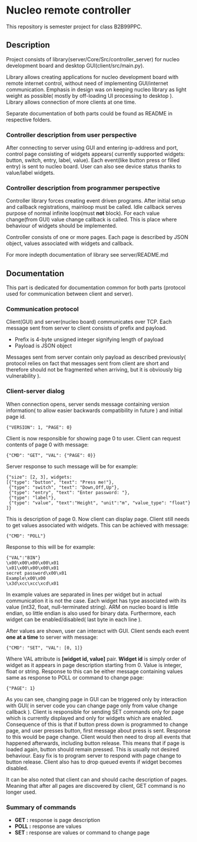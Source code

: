 # Nucleo remote controller
This repository is semester project for class B2B99PPC.

## Description
Project consists of library(server/Core/Src/controller_server)
for nucleo development board and desktop GUI(client/src/main.py).

Library allows creating applications for nucleo development board
with remote internet control,
without need of implementing GUI/internet communication.
Emphasis in design was on keeping nucleo
library as light weight as possible(
mostly by off-loading UI processing to desktop ).
Library allows connection of more clients at one time.

Separate documentation of both parts
could be found as README in respective folders.

### Controller description from user perspective
After connecting to server using GUI and entering ip-address and port, control page
consisting of widgets appears( currently supported widgets:
button, switch, entry, label, value).
Each event(like button press or filled entry) is sent to nucleo board.
User can also see device status thanks to value/label widgets.

### Controller description from programmer perspective
Controller library forces creating event driven programs.
After initial setup and callback registrations, mainloop must be called.
Idle callback serves purpose of normal infinite loop(must **not** block).
For each value change(from GUI) value change callback is called.
This is place where behaviour of widgets should be implemented.

Controller consists of one or more pages.
Each page is described by JSON object, values associated with widgets and
callback.

For more indepth documentation of library see server/README.md

## Documentation
This part is dedicated for documentation common for both parts
(protocol used for communication between client and server).

### Communication protocol
Client(GUI) and server(nucleo board) communicates over TCP.
Each message sent from server to client consists of prefix and payload.
- Prefix is 4-byte unsigned integer signifying length of payload
- Payload is JSON object

Messages sent from server contain only payload as described previously( 
protocol relies on fact that messages sent from client are short 
and therefore should not be fragmented when arriving, but it is obviously
big vulnerability ).

### Client-server dialog

When connection opens, server sends message containing
version information( to allow easier backwards compatibility in future ) and initial page id.

```
{"VERSION": 1, "PAGE": 0}
```

Client is now responsible for showing page 0 to user.
Client can request contents of page 0 with message:

```
{"CMD": "GET", "VAL": {"PAGE": 0}}
```

Server response to such message will be for example:

```
{"size": [2, 3], widgets: 
[{"type": "button", "text": "Press me!"},
 {"type": "switch", "text": "Down,Off,Up"},
 {"type": "entry", "text": "Enter password: "},
 {"type": "label"},
 {"type": "value", "text":"Height", "unit":"m", "value_type": "float"}
]}
```

This is description of page 0. Now client can display page.
Client still needs to get values associated with widgets.
This can be achieved with message:

```
{"CMD": "POLL"}
```

Response to this will be for example:

```
{"VAL":"BIN"}
\x00\x00\x00\x00\x01
\x01\x00\x00\x00\x01
secret password\x00\x01
Example\x00\x00
\x3d\xcc\xcc\xcd\x01
```

In example values are separated in lines per widget but in actual
communication it is not the case.
Each widget has type associated with its value
(int32, float, null-terminated string).
ARM on nucleo board is little endian,
so little endian is also used for binary data.
Furthermore, each widget can be enabled/disabled( last byte in each line ).

After values are shown, user can interact with GUI. Client sends 
each event **one at a time** to server with message:

```
{"CMD": "SET", "VAL": [0, 1]}
```

Where VAL attribute is **[widget id, value]** pair.
**Widget id** is simply order of widget as it appears in page description
starting from 0. Value is integer, float or string.
Response to this can be either message containing values
same as response to POLL or command to change page:

```
{"PAGE": 1}
```

As you can see, changing page in GUI can be
triggered only by interaction with GUI( in server code you
can change page only from value change callback ).
Client is responsible for sending SET commands
only for page which is currently displayed and only
for widgets which are enabled.
Consequence of this is that if button press down is programmed to change page,
and user presses button, first message about press is sent.
Response to this would be page change.
Client would then need to drop all events that happened afterwards,
including button release. This means that if page is loaded again,
button should remain pressed. This is usually not desired behaviour.
Easy fix is to program server to respond with page change to button release.
Client also has to drop queued events if widget becomes disabled.

It can be also noted that client can and should cache description of pages.
Meaning that after all pages are discovered by client, GET command is no longer used.

### Summary of commands
- **GET :** response is page description
- **POLL :** response are values
- **SET :** response are values or command to change page